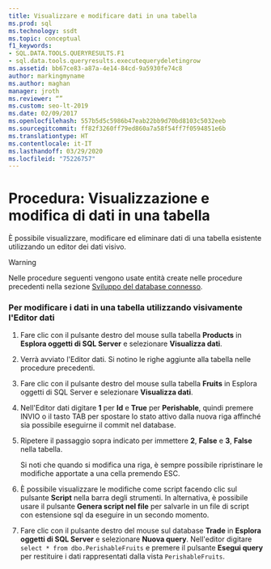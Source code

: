 ```yaml
---
title: Visualizzare e modificare dati in una tabella
ms.prod: sql
ms.technology: ssdt
ms.topic: conceptual
f1_keywords:
- SQL.DATA.TOOLS.QUERYRESULTS.F1
- sql.data.tools.queryresults.executequerydeletingrow
ms.assetid: bb67ce83-a87a-4e14-84cd-9a5930fe74c8
author: markingmyname
ms.author: maghan
manager: jroth
ms.reviewer: “”
ms.custom: seo-lt-2019
ms.date: 02/09/2017
ms.openlocfilehash: 557b5d5c5986b47eab22bb9d70bd8103c5032eeb
ms.sourcegitcommit: ff82f3260ff79ed860a7a58f54ff7f0594851e6b
ms.translationtype: HT
ms.contentlocale: it-IT
ms.lasthandoff: 03/29/2020
ms.locfileid: "75226757"
---
```

# <a name="how-to-view-and-edit-data-in-a-table"></a>Procedura: Visualizzazione e modifica di dati in una tabella

È possibile visualizzare, modificare ed eliminare dati di una tabella esistente utilizzando un editor dei dati visivo.  
  
> [!WARNING]  
> Nelle procedure seguenti vengono usate entità create nelle procedure precedenti nella sezione [Sviluppo del database connesso](../ssdt/connected-database-development.md).  
  
### <a name="to-edit-data-in-a-table-visually-using-the-data-editor"></a>Per modificare i dati in una tabella utilizzando visivamente l'Editor dati  
  
1.  Fare clic con il pulsante destro del mouse sulla tabella **Products** in **Esplora oggetti di SQL Server** e selezionare **Visualizza dati**.  
  
2.  Verrà avviato l'Editor dati. Si notino le righe aggiunte alla tabella nelle procedure precedenti.  
  
3.  Fare clic con il pulsante destro del mouse sulla tabella **Fruits** in Esplora oggetti di SQL Server e selezionare **Visualizza dati**.  
  
4.  Nell'Editor dati digitare **1** per **Id** e **True** per **Perishable**, quindi premere INVIO o il tasto TAB per spostare lo stato attivo dalla nuova riga affinché sia possibile eseguirne il commit nel database.  
  
5.  Ripetere il passaggio sopra indicato per immettere **2**, **False** e **3**, **False** nella tabella.  
  
    Si noti che quando si modifica una riga, è sempre possibile ripristinare le modifiche apportate a una cella premendo ESC.  
  
6.  È possibile visualizzare le modifiche come script facendo clic sul pulsante **Script** nella barra degli strumenti. In alternativa, è possibile usare il pulsante **Genera script nel file** per salvarle in un file di script con estensione sql da eseguire in un secondo momento.  
  
7.  Fare clic con il pulsante destro del mouse sul database **Trade** in **Esplora oggetti di SQL Server** e selezionare **Nuova query**. Nell'editor digitare `select * from dbo.PerishableFruits` e premere il pulsante **Esegui query** per restituire i dati rappresentati dalla vista `PerishableFruits`.  
  
